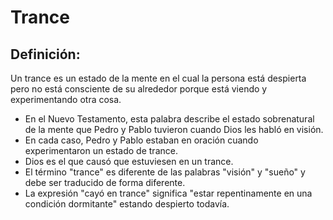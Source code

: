 # Trance

## Definición: 

Un trance es un estado de la mente en el cual la persona está despierta pero no está consciente de su alrededor porque está viendo y experimentando otra cosa.

* En el Nuevo Testamento, esta palabra describe el estado sobrenatural de la mente que Pedro y Pablo tuvieron cuando Dios les habló en visión.
* En cada caso, Pedro y Pablo estaban en oración cuando experimentaron un estado de trance.
* Dios es el que causó que estuviesen en un trance.
* El término "trance" es diferente de las palabras "visión" y "sueño" y debe ser traducido de forma diferente.
* La expresión "cayó en trance" significa "estar repentinamente en una condición dormitante" estando despierto todavía.

